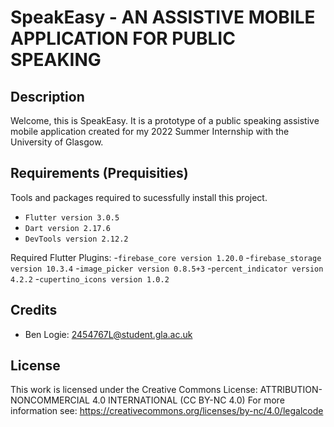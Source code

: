 # SpeakEasy - AN ASSISTIVE MOBILE APPLICATION FOR PUBLIC SPEAKING

## Description

Welcome, this is SpeakEasy. It is a prototype of a public speaking assistive mobile application created for my 2022 Summer Internship with the University of Glasgow. 

## Requirements (Prequisities)
Tools and packages required to sucessfully install this project.
- `Flutter version 3.0.5`
- `Dart version 2.17.6`
- `DevTools version 2.12.2` 

Required Flutter Plugins:
-`firebase_core version 1.20.0`
-`firebase_storage version 10.3.4`
-`image_picker version 0.8.5+3`
-`percent_indicator version 4.2.2`
-`cupertino_icons version 1.0.2`




## Credits

- Ben Logie: 2454767L@student.gla.ac.uk

## License
This work is licensed under the Creative Commons License: ATTRIBUTION-NONCOMMERCIAL 4.0 INTERNATIONAL (CC BY-NC 4.0)
For more information see: https://creativecommons.org/licenses/by-nc/4.0/legalcode 
